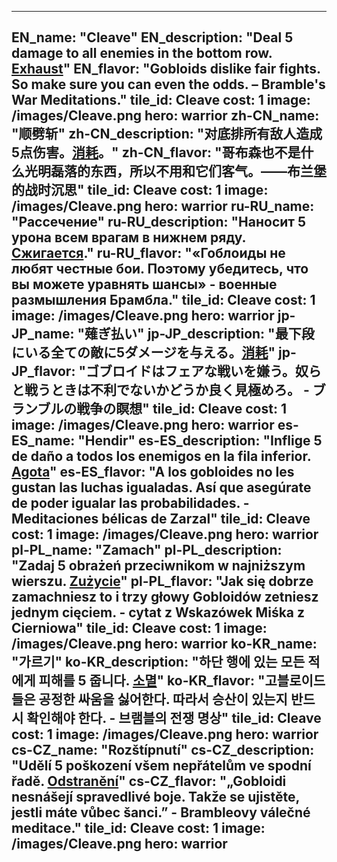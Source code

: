 ---

EN_name: "Cleave"
EN_description: "Deal 5 damage to all enemies in the bottom row.  <u>Exhaust</u>"
EN_flavor: "Gobloids dislike fair fights. So make sure you can even the odds. – Bramble's War Meditations."
tile_id: Cleave
cost: 1
image: /images/Cleave.png
hero: warrior
zh-CN_name: "顺劈斩"
zh-CN_description: "对底排所有敌人造成5点伤害。<u>消耗</u>。"
zh-CN_flavor: "哥布森也不是什么光明磊落的东西，所以不用和它们客气。——布兰堡的战时沉思"
tile_id: Cleave
cost: 1
image: /images/Cleave.png
hero: warrior
ru-RU_name: "Рассечение"
ru-RU_description: "Наносит 5 урона всем врагам в нижнем ряду. <u>Сжигается</u>."
ru-RU_flavor: "«Гоблоиды не любят честные бои. Поэтому убедитесь, что вы можете уравнять шансы» - военные размышления Брамбла."
tile_id: Cleave
cost: 1
image: /images/Cleave.png
hero: warrior
jp-JP_name: "薙ぎ払い"
jp-JP_description: "最下段にいる全ての敵に5ダメージを与える。<u>消耗</u>"
jp-JP_flavor: "ゴブロイドはフェアな戦いを嫌う。奴らと戦うときは不利でないかどうか良く見極めろ。 - ブランブルの戦争の瞑想"
tile_id: Cleave
cost: 1
image: /images/Cleave.png
hero: warrior
es-ES_name: "Hendir"
es-ES_description: "Inflige 5 de daño a todos los enemigos en la fila inferior. <u>Agota</u>"
es-ES_flavor: "A los gobloides no les gustan las luchas igualadas. Así que asegúrate de poder igualar las probabilidades. - Meditaciones bélicas de Zarzal"
tile_id: Cleave
cost: 1
image: /images/Cleave.png
hero: warrior
pl-PL_name: "Zamach"
pl-PL_description: "Zadaj 5 obrażeń przeciwnikom w najniższym wierszu. <u>Zużycie</u>"
pl-PL_flavor: "Jak się dobrze zamachniesz to i trzy głowy Gobloidów zetniesz jednym cięciem. - cytat z Wskazówek Miśka z Cierniowa"
tile_id: Cleave
cost: 1
image: /images/Cleave.png
hero: warrior
ko-KR_name: "가르기"
ko-KR_description: "하단 행에 있는 모든 적에게 피해를 5 줍니다. <u>소멸</u>"
ko-KR_flavor: "고블로이드들은 공정한 싸움을 싫어한다. 따라서 승산이 있는지 반드시 확인해야 한다. - 브램블의 전쟁 명상"
tile_id: Cleave
cost: 1
image: /images/Cleave.png
hero: warrior
cs-CZ_name: "Rozštípnutí"
cs-CZ_description: "Udělí 5 poškození všem nepřátelům ve spodní řadě. <u>Odstranění</u>"
cs-CZ_flavor: "„Gobloidi nesnášejí spravedlivé boje. Takže se ujistěte, jestli máte vůbec šanci.” - Brambleovy válečné meditace."
tile_id: Cleave
cost: 1
image: /images/Cleave.png
hero: warrior
---
